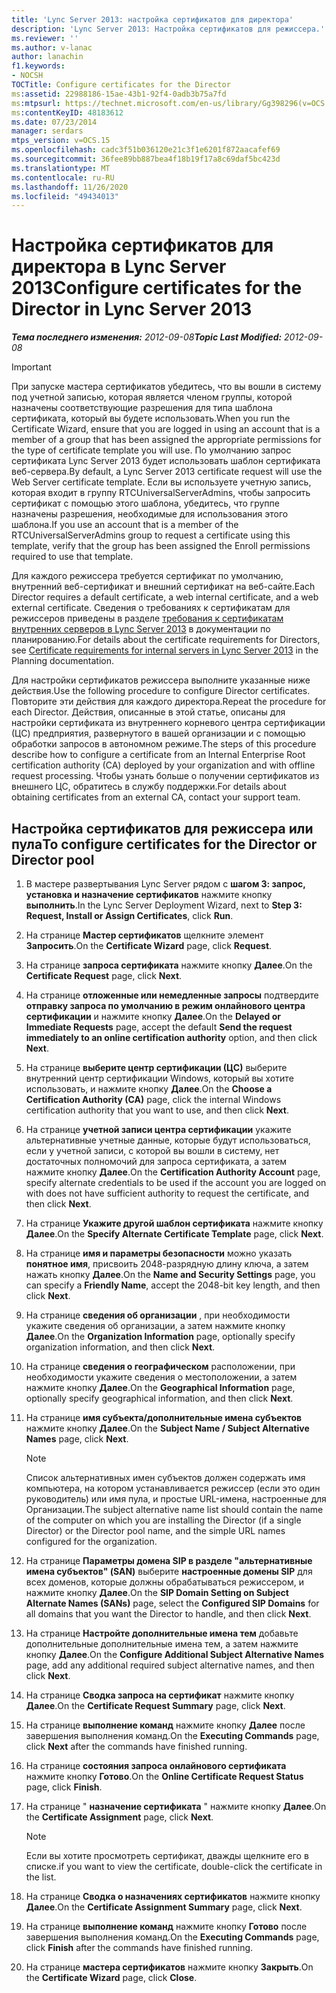 ```yaml
---
title: 'Lync Server 2013: настройка сертификатов для директора'
description: 'Lync Server 2013: Настройка сертификатов для режиссера.'
ms.reviewer: ''
ms.author: v-lanac
author: lanachin
f1.keywords:
- NOCSH
TOCTitle: Configure certificates for the Director
ms:assetid: 22988186-15ae-43b1-92f4-0adb3b75a7fd
ms:mtpsurl: https://technet.microsoft.com/en-us/library/Gg398296(v=OCS.15)
ms:contentKeyID: 48183612
ms.date: 07/23/2014
manager: serdars
mtps_version: v=OCS.15
ms.openlocfilehash: cadc3f51b036120e21c3f1e6201f872aacafef69
ms.sourcegitcommit: 36fee89bb887bea4f18b19f17a8c69daf5bc423d
ms.translationtype: MT
ms.contentlocale: ru-RU
ms.lasthandoff: 11/26/2020
ms.locfileid: "49434013"
---
```

# <a name="configure-certificates-for-the-director-in-lync-server-2013"></a><span data-ttu-id="78445-103">Настройка сертификатов для директора в Lync Server 2013</span><span class="sxs-lookup"><span data-stu-id="78445-103">Configure certificates for the Director in Lync Server 2013</span></span>

<div data-xmlns="http://www.w3.org/1999/xhtml">

<div class="topic" data-xmlns="http://www.w3.org/1999/xhtml" data-msxsl="urn:schemas-microsoft-com:xslt" data-cs="https://msdn.microsoft.com/">

<div data-asp="https://msdn2.microsoft.com/asp">



</div>

<div id="mainSection">

<div id="mainBody"><span data-ttu-id="78445-104">

<span> </span></span><span class="sxs-lookup"><span data-stu-id="78445-104">

<span> </span></span></span>

<span data-ttu-id="78445-105">_**Тема последнего изменения:** 2012-09-08_</span><span class="sxs-lookup"><span data-stu-id="78445-105">_**Topic Last Modified:** 2012-09-08_</span></span>

<div>


> [!IMPORTANT]  
> <span data-ttu-id="78445-106">При запуске мастера сертификатов убедитесь, что вы вошли в систему под учетной записью, которая является членом группы, которой назначены соответствующие разрешения для типа шаблона сертификата, который вы будете использовать.</span><span class="sxs-lookup"><span data-stu-id="78445-106">When you run the Certificate Wizard, ensure that you are logged in using an account that is a member of a group that has been assigned the appropriate permissions for the type of certificate template you will use.</span></span> <span data-ttu-id="78445-107">По умолчанию запрос сертификата Lync Server 2013 будет использовать шаблон сертификата веб-сервера.</span><span class="sxs-lookup"><span data-stu-id="78445-107">By default, a Lync Server 2013 certificate request will use the Web Server certificate template.</span></span> <span data-ttu-id="78445-108">Если вы используете учетную запись, которая входит в группу RTCUniversalServerAdmins, чтобы запросить сертификат с помощью этого шаблона, убедитесь, что группе назначены разрешения, необходимые для использования этого шаблона.</span><span class="sxs-lookup"><span data-stu-id="78445-108">If you use an account that is a member of the RTCUniversalServerAdmins group to request a certificate using this template, verify that the group has been assigned the Enroll permissions required to use that template.</span></span>



</div>

<span data-ttu-id="78445-109">Для каждого режиссера требуется сертификат по умолчанию, внутренний веб-сертификат и внешний сертификат на веб-сайте.</span><span class="sxs-lookup"><span data-stu-id="78445-109">Each Director requires a default certificate, a web internal certificate, and a web external certificate.</span></span> <span data-ttu-id="78445-110">Сведения о требованиях к сертификатам для режиссеров приведены в разделе [требования к сертификатам внутренних серверов в Lync Server 2013](lync-server-2013-certificate-requirements-for-internal-servers.md) в документации по планированию.</span><span class="sxs-lookup"><span data-stu-id="78445-110">For details about the certificate requirements for Directors, see [Certificate requirements for internal servers in Lync Server 2013](lync-server-2013-certificate-requirements-for-internal-servers.md) in the Planning documentation.</span></span>

<span data-ttu-id="78445-111">Для настройки сертификатов режиссера выполните указанные ниже действия.</span><span class="sxs-lookup"><span data-stu-id="78445-111">Use the following procedure to configure Director certificates.</span></span> <span data-ttu-id="78445-112">Повторите эти действия для каждого директора.</span><span class="sxs-lookup"><span data-stu-id="78445-112">Repeat the procedure for each Director.</span></span> <span data-ttu-id="78445-113">Действия, описанные в этой статье, описаны для настройки сертификата из внутреннего корневого центра сертификации (ЦС) предприятия, развернутого в вашей организации и с помощью обработки запросов в автономном режиме.</span><span class="sxs-lookup"><span data-stu-id="78445-113">The steps of this procedure describe how to configure a certificate from an Internal Enterprise Root certification authority (CA) deployed by your organization and with offline request processing.</span></span> <span data-ttu-id="78445-114">Чтобы узнать больше о получении сертификатов из внешнего ЦС, обратитесь в службу поддержки.</span><span class="sxs-lookup"><span data-stu-id="78445-114">For details about obtaining certificates from an external CA, contact your support team.</span></span>

<div>

## <a name="to-configure-certificates-for-the-director-or-director-pool"></a><span data-ttu-id="78445-115">Настройка сертификатов для режиссера или пула</span><span class="sxs-lookup"><span data-stu-id="78445-115">To configure certificates for the Director or Director pool</span></span>

1.  <span data-ttu-id="78445-116">В мастере развертывания Lync Server рядом с **шагом 3: запрос, установка и назначение сертификатов** нажмите кнопку **выполнить**.</span><span class="sxs-lookup"><span data-stu-id="78445-116">In the Lync Server Deployment Wizard, next to **Step 3: Request, Install or Assign Certificates**, click **Run**.</span></span>

2.  <span data-ttu-id="78445-117">На странице **Мастер сертификатов** щелкните элемент **Запросить**.</span><span class="sxs-lookup"><span data-stu-id="78445-117">On the **Certificate Wizard** page, click **Request**.</span></span>

3.  <span data-ttu-id="78445-118">На странице **запроса сертификата** нажмите кнопку **Далее**.</span><span class="sxs-lookup"><span data-stu-id="78445-118">On the **Certificate Request** page, click **Next**.</span></span>

4.  <span data-ttu-id="78445-119">На странице **отложенные или немедленные запросы** подтвердите **отправку запроса по умолчанию в режим онлайнового центра сертификации** и нажмите кнопку **Далее**.</span><span class="sxs-lookup"><span data-stu-id="78445-119">On the **Delayed or Immediate Requests** page, accept the default **Send the request immediately to an online certification authority** option, and then click **Next**.</span></span>

5.  <span data-ttu-id="78445-120">На странице **выберите центр сертификации (ЦС)** выберите внутренний центр сертификации Windows, который вы хотите использовать, и нажмите кнопку **Далее**.</span><span class="sxs-lookup"><span data-stu-id="78445-120">On the **Choose a Certification Authority (CA)** page, click the internal Windows certification authority that you want to use, and then click **Next**.</span></span>

6.  <span data-ttu-id="78445-121">На странице **учетной записи центра сертификации** укажите альтернативные учетные данные, которые будут использоваться, если у учетной записи, с которой вы вошли в систему, нет достаточных полномочий для запроса сертификата, а затем нажмите кнопку **Далее**.</span><span class="sxs-lookup"><span data-stu-id="78445-121">On the **Certification Authority Account** page, specify alternate credentials to be used if the account you are logged on with does not have sufficient authority to request the certificate, and then click **Next**.</span></span>

7.  <span data-ttu-id="78445-122">На странице **Укажите другой шаблон сертификата** нажмите кнопку **Далее**.</span><span class="sxs-lookup"><span data-stu-id="78445-122">On the **Specify Alternate Certificate Template** page, click **Next**.</span></span>

8.  <span data-ttu-id="78445-123">На странице **имя и параметры безопасности** можно указать **понятное имя**, присвоить 2048-разрядную длину ключа, а затем нажать кнопку **Далее**.</span><span class="sxs-lookup"><span data-stu-id="78445-123">On the **Name and Security Settings** page, you can specify a **Friendly Name**, accept the 2048-bit key length, and then click **Next**.</span></span>

9.  <span data-ttu-id="78445-124">На странице **сведения об организации** , при необходимости укажите сведения об организации, а затем нажмите кнопку **Далее**.</span><span class="sxs-lookup"><span data-stu-id="78445-124">On the **Organization Information** page, optionally specify organization information, and then click **Next**.</span></span>

10. <span data-ttu-id="78445-125">На странице **сведения о географическом** расположении, при необходимости укажите сведения о местоположении, а затем нажмите кнопку **Далее**.</span><span class="sxs-lookup"><span data-stu-id="78445-125">On the **Geographical Information** page, optionally specify geographical information, and then click **Next**.</span></span>

11. <span data-ttu-id="78445-126">На странице **имя субъекта/дополнительные имена субъектов** нажмите кнопку **Далее**.</span><span class="sxs-lookup"><span data-stu-id="78445-126">On the **Subject Name / Subject Alternative Names** page, click **Next**.</span></span>
    
    <div>
    

    > [!NOTE]  
    > <span data-ttu-id="78445-127">Список альтернативных имен субъектов должен содержать имя компьютера, на котором устанавливается режиссер (если это один руководитель) или имя пула, и простые URL-имена, настроенные для Организации.</span><span class="sxs-lookup"><span data-stu-id="78445-127">The subject alternative name list should contain the name of the computer on which you are installing the Director (if a single Director) or the Director pool name, and the simple URL names configured for the organization.</span></span>

    
    </div>

12. <span data-ttu-id="78445-128">На странице **Параметры домена SIP в разделе "альтернативные имена субъектов" (SAN)** выберите **настроенные домены SIP** для всех доменов, которые должны обрабатываться режиссером, и нажмите кнопку **Далее**.</span><span class="sxs-lookup"><span data-stu-id="78445-128">On the **SIP Domain Setting on Subject Alternate Names (SANs)** page, select the **Configured SIP Domains** for all domains that you want the Director to handle, and then click **Next**.</span></span>

13. <span data-ttu-id="78445-129">На странице **Настройте дополнительные имена тем** добавьте дополнительные дополнительные имена тем, а затем нажмите кнопку **Далее**.</span><span class="sxs-lookup"><span data-stu-id="78445-129">On the **Configure Additional Subject Alternative Names** page, add any additional required subject alternative names, and then click **Next**.</span></span>

14. <span data-ttu-id="78445-130">На странице **Сводка запроса на сертификат** нажмите кнопку **Далее**.</span><span class="sxs-lookup"><span data-stu-id="78445-130">On the **Certificate Request Summary** page, click **Next**.</span></span>

15. <span data-ttu-id="78445-131">На странице **выполнение команд** нажмите кнопку **Далее** после завершения выполнения команд.</span><span class="sxs-lookup"><span data-stu-id="78445-131">On the **Executing Commands** page, click **Next** after the commands have finished running.</span></span>

16. <span data-ttu-id="78445-132">На странице **состояния запроса онлайнового сертификата** нажмите кнопку **Готово**.</span><span class="sxs-lookup"><span data-stu-id="78445-132">On the **Online Certificate Request Status** page, click **Finish**.</span></span>

17. <span data-ttu-id="78445-133">На странице " **назначение сертификата** " нажмите кнопку **Далее**.</span><span class="sxs-lookup"><span data-stu-id="78445-133">On the **Certificate Assignment** page, click **Next**.</span></span>
    
    <div>
    

    > [!NOTE]  
    > <span data-ttu-id="78445-134">Если вы хотите просмотреть сертификат, дважды щелкните его в списке.</span><span class="sxs-lookup"><span data-stu-id="78445-134">if you want to view the certificate, double-click the certificate in the list.</span></span>

    
    </div>

18. <span data-ttu-id="78445-135">На странице **Сводка о назначениях сертификатов** нажмите кнопку **Далее**.</span><span class="sxs-lookup"><span data-stu-id="78445-135">On the **Certificate Assignment Summary** page, click **Next**.</span></span>

19. <span data-ttu-id="78445-136">На странице **выполнение команд** нажмите кнопку **Готово** после завершения выполнения команд.</span><span class="sxs-lookup"><span data-stu-id="78445-136">On the **Executing Commands** page, click **Finish** after the commands have finished running.</span></span>

20. <span data-ttu-id="78445-137">На странице **мастера сертификатов** нажмите кнопку **Закрыть**.</span><span class="sxs-lookup"><span data-stu-id="78445-137">On the **Certificate Wizard** page, click **Close**.</span></span>

<span data-ttu-id="78445-138"></div>

</div>

<span> </span>

</div>

</div>

</span><span class="sxs-lookup"><span data-stu-id="78445-138"></div>

</div>

<span> </span>

</div>

</div>

</span></span></div>

